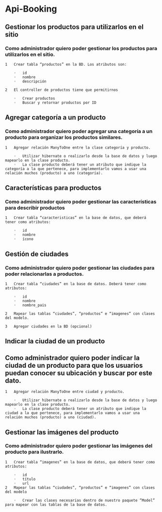 # Api-Booking

## Gestionar los productos para utilizarlos en el sitio
### Como administrador quiero poder gestionar los productos para utilizarlos en el sitio.


	1	Crear tabla “productos” en la BD. Los atributos son:
	
		◦	id
		◦	nombre
		◦	descripción
		
	2	El controller de productos tiene que permitirnos
	
		◦	Crear productos
		◦	Buscar y retornar productos por ID

## Agregar categoría a un producto
### Como administrador quiero poder agregar una categoría a un producto para organizar los productos similares.


	1	Agregar relación ManyToOne entre la clase categoría y producto.
	
		◦	Utilizar hibernate o realizarlo desde la base de datos y luego mapearlo en la clase producto.
		◦	La clase producto deberá tener un atributo que indique la categoría a la que pertenece, para implementarlo vamos a usar una relación muchos (producto) a uno (categoría).
	
## Características para productos
### Como administrador quiero poder gestionar las características para describir productos


	1	Crear tabla “caracteristicas” en la base de datos, que deberá tener como atributos:
	
		◦	id
		◦	nombre
		◦	ícono
	
## Gestión de ciudades
### Como administrador quiero poder gestionar las ciudades para poder relacionarlas a productos.


	1	Crear tabla “ciudades” en la base de datos. Deberá tener como atributos:
	
		◦	id
		◦	nombre
		◦	nombre_pais
		
	2	Mapear las tablas “ciudades”, “productos” e “imagenes” con clases del modelo.
	
	3	Agregar ciudades en la BD (opcional)
	
## Indicar la ciudad de un producto
## Como administrador quiero poder indicar la ciudad de un producto para que los usuarios puedan conocer su ubicación y buscar por este dato.


	1	Agregar relación ManyToOne entre ciudad y producto.
	
		◦	Utilizar hibernate o realizarlo desde la base de datos y luego mapearlo en la clase producto.
		◦	La clase producto deberá tener un atributo que indique la ciudad a la que pertenece, para implementarlo vamos a usar una relación muchos (producto) a uno (ciudad).

## Gestionar las imágenes del producto
### Como administrador quiero poder gestionar las imágenes del producto para ilustrarlo.


	1	Crear tabla “imagenes” en la base de datos, que deberá tener como atributos:
	
		◦	id
		◦	título
		◦	url
	2	Mapear las tablas “ciudades”, “productos” e “imagenes” con clases del modelo
	
		◦	Crear las clases necesarias dentro de nuestro paquete ”Model” para mapear con las tablas de la base de datos.
